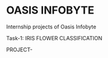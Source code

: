 # OASIS INFOBYTE
Internship projects of Oasis Infobyte

Task-1: IRIS FLOWER CLASSIFICATION

PROJECT- 

